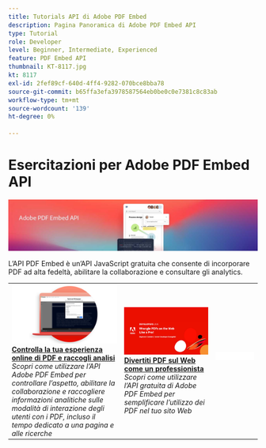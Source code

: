 ```yaml
---
title: Tutorials API di Adobe PDF Embed
description: Pagina Panoramica di Adobe PDF Embed API
type: Tutorial
role: Developer
level: Beginner, Intermediate, Experienced
feature: PDF Embed API
thumbnail: KT-8117.jpg
kt: 8117
exl-id: 2fef89cf-640d-4ff4-9282-070bce8bba78
source-git-commit: b65ffa3efa3978587564eb0be0c0e7381c8c83ab
workflow-type: tm+mt
source-wordcount: '139'
ht-degree: 0%

---
```


# Esercitazioni per Adobe PDF Embed API

![Banner API di PDF Embed](../assets/pdfembedhero.jpg)

L’API PDF Embed è un’API JavaScript gratuita che consente di incorporare PDF ad alta fedeltà, abilitare la collaborazione e consultare gli analytics.

<table style="table-layout:fixed">
<tr>
 <td>
   <a href="controlpdfexperience.md">
      <img alt="Controlla la tua esperienza online di PDF e raccogli analisi" src="assets/ControlPDF_thumb.png" />
   </a>
    <div>
   <a href="controlpdfexperience.md"><strong>Controlla la tua esperienza online di PDF e raccogli analisi</strong></a>
    </div>
    <em>Scopri come utilizzare l’API Adobe PDF Embed per controllare l’aspetto, abilitare la collaborazione e raccogliere informazioni analitiche sulle modalità di interazione degli utenti con i PDF, incluso il tempo dedicato a una pagina e alle ricerche</em>
    <br>
  </td>
  <td>
   <a href="https://experienceleague.adobe.com/docs/adobe-developers-live-events/events/2021/oct2021/pdf-embed-api.html">
      <img alt="Divertiti PDF sul Web come un professionista" src="assets/Wrangle_1280.png" />
   </a>
    <div>
   <a href="https://experienceleague.adobe.com/docs/adobe-developers-live-events/events/2021/oct2021/pdf-embed-api.html"><strong>Divertiti PDF sul Web come un professionista</strong></a>
    </div>
    <em>Scopri come utilizzare l’API gratuita di Adobe PDF Embed per semplificare l’utilizzo dei PDF nel tuo sito Web</em>
    <br>
  </td>
  <td>
    <img alt="Spaziatore" src="../assets/WhiteBanner_Placeholder.png" />
    <div>
    <br>
  </td>
</tr>
</table>
